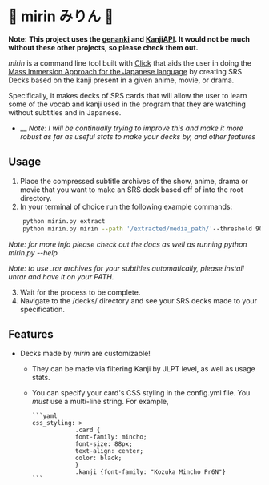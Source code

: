 # :sake: mirin みりん :mount_fuji:
__Note:__ __This project uses the [genanki](https://github.com/kerrickstaley/genanki) and [KanjiAPI](https://github.com/onlyskin/kanjiapi.dev). It would not be much without these other projects, so please check them out.__

_mirin_ is a command line tool built with [Click](https://github.com/pallets/click) that aids the user in doing the [Mass Immersion Approach for the Japanese language](https://massimmersionapproach.com/) by creating SRS Decks based on the kanji present in a given anime, movie, or drama. 

Specifically, it makes decks of SRS cards that will allow the user to learn some of the vocab and kanji used in the program that they are watching without subtitles and in Japanese.
- __
*Note: I will be continually trying to improve this and make it more robust as far as useful stats to make your decks by, and other features*
## Usage
 
1. Place the compressed subtitle archives of the show, anime, drama or movie that you want to make an SRS deck based off of into the root directory. 
2. In your terminal of choice run the following example commands: 
```bash
    python mirin.py extract
    python mirin.py mirin --path '/extracted/media_path/'--threshold 90
```
*Note: for more info please check out the docs as well as running python mirin.py --help* 

*Note: to use .rar archives for your subtitles automatically, please install unrar and have it on your PATH.*

3. Wait for the process to be complete.
4. Navigate to the /decks/ directory and see your SRS decks made to your specification.

## Features
- Decks made by _mirin_ are customizable!
  - They can be made via filtering Kanji by JLPT level, as well as usage stats.
  - You can specify your card's CSS styling in the config.yml file. You *must* use a multi-line string. 
    For example, 

        ```yaml
        css_styling: > 
                    .card {
                    font-family: mincho;
                    font-size: 88px;
                    text-align: center;
                    color: black;
                    }
                    .kanji {font-family: "Kozuka Mincho Pr6N"}
        ```
